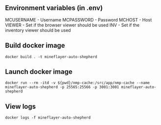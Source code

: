 ## Environment variables (in .env)
MCUSERNAME - Username
MCPASSWORD - Password
MCHOST - Host
VIEWER - Set if the browser viewer should be used
INV - Set if the inventory viewer should be used

## Build docker image
`docker build . -t mineflayer-auto-shepherd`

## Launch docker image
`docker run --rm -itd -v ${pwd}/nmp-cache:/src/app/nmp-cache --name mineflayer-auto-shepherd -p 25565:25566 -p 3001:3001 mineflayer-auto-shepherd`

## View logs
`docker logs -f mineflayer-auto-shepherd`
